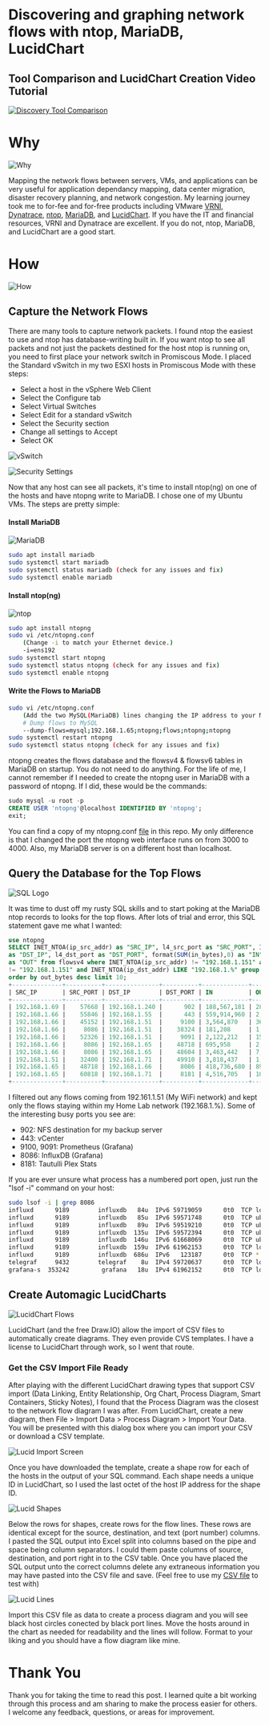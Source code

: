 # Discovering and graphing network flows with ntop, MariaDB, LucidChart

## Tool Comparison and LucidChart Creation Video Tutorial
[![Discovery Tool Comparison](http://img.youtube.com/vi/rQYM_lNA2Ak/0.jpg)](http://www.youtube.com/watch?v=rQYM_lNA2Ak)


# Why

![Why](https://github.com/DennisFaucher/networkflowlucid/blob/main/images/why.png)

Mapping the network flows between servers, VMs, and applications can be very useful for application dependancy mapping, data center migration, disaster recovery planning, and network congestion. My learning journey took me to for-fee and for-free products including VMware [VRNI](https://www.vmware.com/products/vrealize-network-insight.html), [Dynatrace](https://www.dynatrace.com/), [ntop](https://www.ntop.org/), [MariaDB](https://mariadb.org/), and [LucidChart](https://lucid.app/). If you have the IT and financial resources, VRNI and Dynatrace are excellent. If you do not, ntop, MariaDB, and LucidChart are a good start.

# How

![How](https://github.com/DennisFaucher/networkflowlucid/blob/main/images/How25.jpeg)

## Capture the Network Flows

There are many tools to capture network packets. I found ntop the easiest to use and ntop has database-writing built in. If you want ntop to see all packets and not just the packets destined for the host ntop is running on, you need to first place your network switch in Promiscous Mode. I placed the Standard vSwitch in my two ESXI hosts in Promiscous Mode with these steps:

* Select a host in the vSphere Web Client
* Select the Configure tab
* Select Virtual Switches
* Select Edit for a standard vSwitch
* Select the Security section
* Change all settings to Accept
* Select OK

![vSwitch](https://github.com/DennisFaucher/networkflowlucid/blob/main/images/vSwitch.png)

![Security Settings](https://github.com/DennisFaucher/networkflowlucid/blob/main/images/vSwitch%20Security%20Settings.png)

Now that any host can see all packets, it's time to install ntop(ng) on one of the hosts and have ntopng write to MariaDB. I chose one of my Ubuntu VMs. The steps are pretty simple:

#### Install MariaDB

![MariaDB](https://github.com/DennisFaucher/networkflowlucid/blob/main/images/MariaDB.png)

````bash
sudo apt install mariadb
sudo systemctl start mariadb
sudo systemctl status mariadb (check for any issues and fix)
sudo systemctl enable mariadb
````

#### Install ntop(ng)

![ntop](https://github.com/DennisFaucher/networkflowlucid/blob/main/images/ntop.png)

````bash
sudo apt install ntopng
sudo vi /etc/ntopng.conf
    (Change -i to match your Ethernet device.)
    -i=ens192
sudo systemctl start ntopng
sudo systemctl status ntopng (check for any issues and fix)
sudo systemctl enable ntopng
````

#### Write the Flows to MariaDB

````bash
sudo vi /etc/ntopng.conf
    (Add the two MySQL(MariaDB) lines changing the IP address to your MariaDB IP address)
    # Dump flows to MySQL
    --dump-flows=mysql;192.168.1.65;ntopng;flows;ntopng;ntopng
sudo systemctl restart ntopng
sudo systemctl status ntopng (check for any issues and fix)
````
ntopng creates the flows database and the flowsv4 & flowsv6 tables in MariaDB on startup. You do not need to do anything. For the life of me, I cannot remember if I needed to create the ntopng user in MariaDB with a password of ntopng. If I did, these would be the commands:

````SQL
sudo mysql -u root -p
CREATE USER 'ntopng'@localhost IDENTIFIED BY 'ntopng';
exit;
````

You can find a copy of my ntopng.conf [file](https://github.com/DennisFaucher/networkflowlucid/blob/main/ntopng.conf) in this repo. My only difference is that I changed the port the ntopng web interface runs on from 3000 to 4000. Also, my MariaDB server is on a different host than localhost.

## Query the Database for the Top Flows

![SQL Logo](https://github.com/DennisFaucher/networkflowlucid/blob/main/images/SQL.png)

It was time to dust off my rusty SQL skills and to start poking at the MariaDB ntop records to looks for the top flows. After lots of trial and error, this SQL statement gave me what I wanted:

````SQL
use ntopng
SELECT INET_NTOA(ip_src_addr) as "SRC_IP", l4_src_port as "SRC_PORT", INET_NTOA(ip_dst_addr) \
as "DST_IP", l4_dst_port as "DST_PORT", format(SUM(in_bytes),0) as "IN", format(SUM(out_bytes),0) \
as "OUT" from flowsv4 where INET_NTOA(ip_src_addr) != "192.168.1.151" and INET_NTOA(ip_dst_addr) \
!= "192.168.1.151" and INET_NTOA(ip_dst_addr) LIKE "192.168.1.%" group by l4_dst_port  \
order by out_bytes desc limit 10;
+--------------+----------+---------------+----------+-------------+----------------+
| SRC_IP       | SRC_PORT | DST_IP        | DST_PORT | IN          | OUT            |
+--------------+----------+---------------+----------+-------------+----------------+
| 192.168.1.69 |    57668 | 192.168.1.240 |      902 | 188,567,181 | 28,614,544,156 |
| 192.168.1.66 |    55846 | 192.168.1.55  |      443 | 559,914,960 | 2,351,076,647  |
| 192.168.1.66 |    45152 | 192.168.1.51  |     9100 | 3,564,870   | 36,772,742     |
| 192.168.1.66 |     8086 | 192.168.1.51  |    38324 | 181,208     | 1,172,396      |
| 192.168.1.66 |    52326 | 192.168.1.51  |     9091 | 2,122,212   | 15,249,382     |
| 192.168.1.66 |     8086 | 192.168.1.65  |    48718 | 695,958     | 2,436,358      |
| 192.168.1.66 |     8086 | 192.168.1.65  |    48604 | 3,463,442   | 7,196,070      |
| 192.168.1.51 |    32400 | 192.168.1.71  |    49910 | 3,818,437   | 1,267,671      |
| 192.168.1.65 |    48718 | 192.168.1.66  |     8086 | 418,736,680 | 89,940,248     |
| 192.168.1.65 |    60818 | 192.168.1.71  |     8181 | 4,516,705   | 10,383,015     |
+--------------+----------+---------------+----------+-------------+----------------+
````

I filtered out any flows coming from 192.161.1.51 (My WiFi network) and kept only the flows staying within my Home Lab network (192.168.1.%). Some of the interesting busy ports you see are:

* 902: NFS destination for my backup server
* 443: vCenter
* 9100, 9091: Prometheus (Grafana)
* 8086: InfluxDB (Grafana)
* 8181: Tautulli Plex Stats

If you are ever unsure what process has a numbered port open, just run the "lsof -i" command on your host:

````bash
sudo lsof -i | grep 8086
influxd      9189        influxdb   84u  IPv6 59719059      0t0  TCP localhost:8086->localhost:42488 (ESTABLISHED)
influxd      9189        influxdb   85u  IPv6 59571748      0t0  TCP ubuntu-nuc.fios-router.home:8086->photon-arm.fios-router.home:53650 (ESTABLISHED)
influxd      9189        influxdb   89u  IPv6 59519210      0t0  TCP ubuntu-nuc.fios-router.home:8086->rpios.fios-router.home:60260 (ESTABLISHED)
influxd      9189        influxdb  135u  IPv6 59572394      0t0  TCP ubuntu-nuc.fios-router.home:8086->medialinux.fios-router.home:44318 (ESTABLISHED)
influxd      9189        influxdb  146u  IPv6 61668069      0t0  TCP ubuntu-nuc.fios-router.home:8086->192.168.1.151:54665 (ESTABLISHED)
influxd      9189        influxdb  159u  IPv6 61962153      0t0  TCP localhost:8086->localhost:39084 (ESTABLISHED)
influxd      9189        influxdb  686u  IPv6   123187      0t0  TCP *:8086 (LISTEN)
telegraf     9432        telegraf    8u  IPv4 59720637      0t0  TCP localhost:42488->localhost:8086 (ESTABLISHED)
grafana-s  353242         grafana   18u  IPv4 61962152      0t0  TCP localhost:39084->localhost:8086 (ESTABLISHED)
````

## Create Automagic LucidCharts

![LucidChart Flows](https://github.com/DennisFaucher/networkflowlucid/blob/main/images/Lucid%20Flow.png)

LucidChart (and the free Draw.IO) allow the import of CSV files to automatically create diagrams. They even provide CVS templates. I have a license to LucidChart through work, so I went that route.

### Get the CSV Import File Ready

After playing with the different LucidChart drawing types that support CSV import (Data Linking, Entity Relationship, Org Chart, Process Diagram, Smart Containers, Sticky Notes), I found that the Process Diagram was the closest to the network flow diagram I was after. From LucidChart, create a new diagram, then File > Import Data > Process Diagram > Import Your Data. You will be presented with this dialog box where you can import your CSV or download a CSV template.

![Lucid Import Screen](https://github.com/DennisFaucher/networkflowlucid/blob/main/images/Lucid%20Import%20Screen.png)

Once you have downloaded the template, create a shape row for each of the hosts in the output of your SQL command. Each shape needs a unique ID in LucidChart, so I used the last octet of the host IP address for the shape ID.

![Lucid Shapes](https://github.com/DennisFaucher/networkflowlucid/blob/main/images/Lucid%20CSV%20Hosts.png)

Below the rows for shapes, create rows for the flow lines. These rows are identical except for the source, destination, and text (port number) columns. I pasted the SQL output into Excel split into columns based on the pipe and space being column separators. I could them paste columns of source, destination, and port right in to the CSV table. Once you have placed the SQL output unto the correct columns delete any extraneous information you may have pasted into the CSV file and save. (Feel free to use my [CSV file](https://github.com/DennisFaucher/networkflowlucid/blob/main/LucidChart%20Input%20-%20Home%20Lab%20Flows.csv) to test with)

![Lucid Lines](https://github.com/DennisFaucher/networkflowlucid/blob/main/images/Lucid%20CSV%20Flows.png)

Import this CSV file as data to create a process diagram and you will see black host circles conected by black port lines. Move the hosts around in the chart as needed for readability and the lines will follow. Format to your liking and you should have a flow diagram like mine.

# Thank You

Thank you for taking the time to read this post. I learned quite a bit working through this process and am sharing to make the process easier for others. I welcome any feedback, questions, or areas for improvement.
